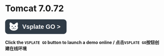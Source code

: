 # Tomcat 7.0.72

<a href="https://www.vsplate.com/?docker-compose=https://github.com/vsplate/dcenvs/tomcat/7.0.72"><img alt="VSPLATE GO" src="https://raw.githubusercontent.com/vsplate/images/master/vsgo_btn.png" width="200px"></a>

**Click the `VSPLATE GO` button to launch a demo online / 点击`VSPLATE GO`按钮创建在线环境**